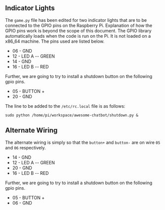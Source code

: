 ## Indicator Lights

The `game.py` file has been edited for two indicator lights that are to be connected to the GPIO pins on the Raspberry Pi.
Explanation of how the GPIO pins work is beyond the scope of this document.
The GPIO library automatically loads when the code is run on the Pi.
It is not loaded on a x86_64 machine.
The pins used are listed below.

* 06 - GND
* 12 - LED A -- GREEN
* 14 - GND
* 16 - LED B -- RED

Further, we are going to try to install a shutdown button on the following gpio pins.

* 05 - BUTTON +
* 20 - GND

The line to be added to the `/etc/rc.local` file is as follows:

```
sudo python /home/pi/workspace/awesome-chatbot/shutdown.py &
```

## Alternate Wiring
The alternate wiring is simply so that the `button+` and `button-` are on wire `05` and `06` respectively.

* 14 - GND
* 12 - LED A -- GREEN
* 20 - GND
* 16 - LED B -- RED

Further, we are going to try to install a shutdown button on the following gpio pins.

* 05 - BUTTON +
* 06 - GND
